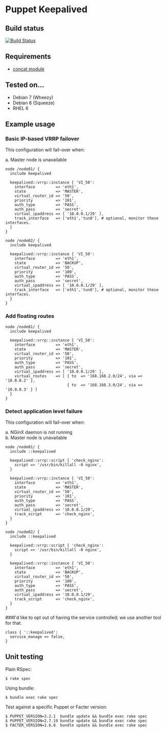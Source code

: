 # Puppet Keepalived

## Build status

[![Build Status](https://travis-ci.org/arioch/puppet-keepalived.png?branch=master)](https://travis-ci.org/arioch/puppet-keepalived)

## Requirements

* [concat module](https://github.com/ripienaar/puppet-concat)

## Tested on...

* Debian 7 (Wheezy)
* Debian 6 (Squeeze)
* RHEL 6

## Example usage

### Basic IP-based VRRP failover

This configuration will fail-over when:

a. Master node is unavailable

```puppet
node /node01/ {
  include keepalived

  keepalived::vrrp::instance { 'VI_50':
    interface         => 'eth1',
    state             => 'MASTER',
    virtual_router_id => '50',
    priority          => '101',
    auth_type         => 'PASS',
    auth_pass         => 'secret',
    virtual_ipaddress => [ '10.0.0.1/29' ],
    track_interface   => ['eth1','tun0'], # optional, monitor these interfaces.
  }
}

node /node02/ {
  include keepalived

  keepalived::vrrp::instance { 'VI_50':
    interface         => 'eth1',
    state             => 'BACKUP',
    virtual_router_id => '50',
    priority          => '100',
    auth_type         => 'PASS',
    auth_pass         => 'secret',
    virtual_ipaddress => [ '10.0.0.1/29' ],
    track_interface   => ['eth1','tun0'], # optional, monitor these interfaces.
  }
}
```

### Add floating routes

```puppet
node /node01/ {
  include keepalived

  keepalived::vrrp::instance { 'VI_50':
    interface         => 'eth1',
    state             => 'MASTER',
    virtual_router_id => '50',
    priority          => '101',
    auth_type         => 'PASS',
    auth_pass         => 'secret',
    virtual_ipaddress => [ '10.0.0.1/29' ],
    virtual_routes    => [ { to  => '168.168.2.0/24', via => '10.0.0.2' },
                           { to  => '168.168.3.0/24', via => '10.0.0.3' } ]
  }
}
```

### Detect application level failure

This configuration will fail-over when:

a. NGinX daemon is not running<br>
b. Master node is unavailable

```puppet
node /node01/ {
  include ::keepalived

  keepalived::vrrp::script { 'check_nginx':
    script => '/usr/bin/killall -0 nginx',
  }

  keepalived::vrrp::instance { 'VI_50':
    interface         => 'eth1',
    state             => 'MASTER',
    virtual_router_id => '50',
    priority          => '101',
    auth_type         => 'PASS',
    auth_pass         => 'secret',
    virtual_ipaddress => '10.0.0.1/29',
    track_script      => 'check_nginx',
  }
}

node /node02/ {
  include ::keepalived

  keepalived::vrrp::script { 'check_nginx':
    script => '/usr/bin/killall -0 nginx',
  }

  keepalived::vrrp::instance { 'VI_50':
    interface         => 'eth1',
    state             => 'BACKUP',
    virtual_router_id => '50',
    priority          => '100',
    auth_type         => 'PASS',
    auth_pass         => 'secret',
    virtual_ipaddress => '10.0.0.1/29',
    track_script      => 'check_nginx',
  }
}
```

###I'd like to opt out of having the service controlled; we use another tool for that.

```puppet
class { '::keepalived':
  service_manage => false,
}
```


## Unit testing

Plain RSpec:

    $ rake spec

Using bundle:

    $ bundle exec rake spec

Test against a specific Puppet or Facter version:

    $ PUPPET_VERSION=3.2.1  bundle update && bundle exec rake spec
    $ PUPPET_VERSION=2.7.19 bundle update && bundle exec rake spec
    $ FACTER_VERSION=1.6.8  bundle update && bundle exec rake spec

